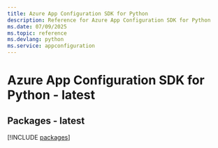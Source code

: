 ```yaml
---
title: Azure App Configuration SDK for Python
description: Reference for Azure App Configuration SDK for Python
ms.date: 07/09/2025
ms.topic: reference
ms.devlang: python
ms.service: appconfiguration
---
```

# Azure App Configuration SDK for Python - latest
## Packages - latest
[!INCLUDE [packages](app-configuration-index.md)]